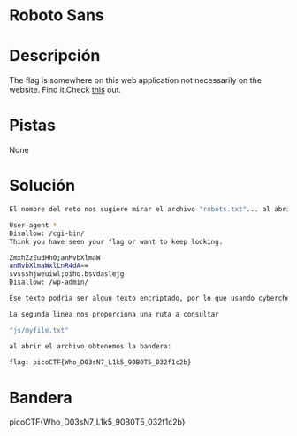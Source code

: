 # Roboto Sans

# Descripción
The flag is somewhere on this web application not necessarily on the website. Find it.Check [this](http://saturn.picoctf.net:64271/) out.
# Pistas
None
# Solución

```bash
El nombre del reto nos sugiere mirar el archivo "robots.txt"... al abrirlo nos encontramos con lo siguiente:

User-agent *
Disallow: /cgi-bin/
Think you have seen your flag or want to keep looking.

ZmxhZzEudHh0;anMvbXlmaW
anMvbXlmaWxlLnR4dA==
svssshjweuiwl;oiho.bsvdaslejg
Disallow: /wp-admin/

Ese texto podria ser algun texto encriptado, por lo que usando cyberchef, podemos descifrar que dice.

La segunda linea nos proporciona una ruta a consultar

"js/myfile.txt"

al abrir el archivo obtenemos la bandera:

flag: picoCTF{Who_D03sN7_L1k5_90B0T5_032f1c2b}


```

# Bandera
picoCTF{Who_D03sN7_L1k5_90B0T5_032f1c2b}